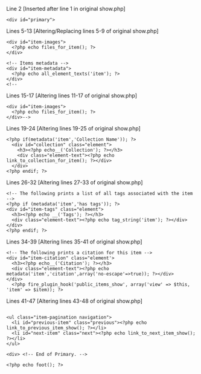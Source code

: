 Line 2 [Inserted after line 1 in original show.php]

```
<div id="primary">
```

Lines 5-13 [Altering/Replacing lines 5-9 of original show.php]

```
<div id="item-images">
  <?php echo files_for_item(); ?>
</div>

<!-- Items metadata -->
<div id="item-metadata">
  <?php echo all_element_texts('item'); ?>
</div>
<!--
```

Lines 15-17 [Altering lines 11-17 of original show.php]

```
<div id="item-images">
  <?php echo files_for_item(); ?>
</div>-->
```

Lines 19-24 [Altering lines 19-25 of original show.php]

```
<?php if(metadata('item','Collection Name')); ?>
  <div id="collection" class="element">
    <h3><?php echo__('Collection'); ?></h3>
    <div class="element-text"><?php echo link_to_collection_for_item(); ?></div>
  </div>
<?php endif; ?>
```

Lines 26-32 [Altering lines 27-33 of original show.php]

```
<!-- The following prints a list of all tags associated with the item -->
<?php if (metadata('item','has tags')); ?>
<div id="item-tags" class="element">
  <h3><?php echo __('Tags'); ?></h3>
  <div class="element-text"><?php echo tag_string('item'); ?></div>
</div>
<?php endif; ?>
```

Lines 34-39 [Altering lines 35-41 of original show.php]

```
<!-- The following prints a citation for this item -->
<div id="item-citation" class="element'>
  <h3><?php echo__('Citation'); ?></h3>
  <div class="element-text"><?php echo metadata('item','citation',array('no-escape'=>true)); ?></div>
</div>
  <?php fire_plugin_hook('public_items_show', array('view' => $this, 'item' => $item)); ?>
```

Lines 41-47 [Altering lines 43-48 of original show.php]

```

<ul class="item-pagination navigation">
  <li id="previous-item" class="previous"><?php echo link_to_previous_item_show(); ?></li>
  <li id="next-item" class="next"><?php echo link_to_next_item_show(); ?></li>
</ul>

<div> <!-- End of Primary. -->

<?php echo foot(); ?>
```



